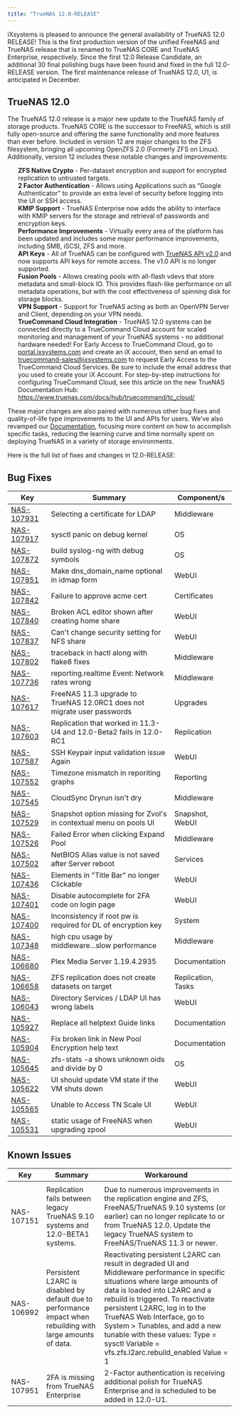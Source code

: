 ```yaml
---
title: "TrueNAS 12.0-RELEASE"
---
```


iXsystems is pleased to announce the general availability of TrueNAS 12.0 RELEASE! 
This is the first production version of the unified FreeNAS and TrueNAS release that is renamed to TrueNAS CORE and TrueNAS Enterprise, respectively. 
Since the first 12.0 Release Candidate, an additional 30 final polishing bugs have been found and fixed in the full 12.0-RELEASE version. 
The first maintenance release of TrueNAS 12.0, U1, is anticipated in December.

## TrueNAS 12.0

The TrueNAS 12.0 release is a major new update to the TrueNAS family of storage products.
TrueNAS CORE is the successor to FreeNAS, which is still fully open-source and offering the same functionality and more features than ever before.
Included in version 12 are major changes to the ZFS filesystem, bringing all upcoming OpenZFS 2.0 (Formerly ZFS on Linux).
Additionally, version 12 includes these notable changes and improvements:

<ul style="list-style: none;">
	<li><b>ZFS Native Crypto</b> - Per-dataset encryption and support for encrypted replication to untrusted targets.</li>
	<li><b>2 Factor Authentication</b> - Allows using Applications such as “Google Authenticator” to provide an extra level of security before logging into the UI or SSH access.</li>
	<li><b>KMIP Support</b> - TrueNAS Enterprise now adds the ability to interface with KMIP servers for the storage and retrieval of passwords and encryption keys.</li>
	<li><b>Performance Improvements</b> - Virtually every area of the platform has been updated and includes some major performance improvements, including SMB, iSCSI, ZFS and more.</li>
	<li><b>API Keys</b> - All of TrueNAS can be configured with <a href="https://www.truenas.com/docs/hub/additional-topics/api/" target="_blank">TrueNAS API v2.0</a> and now supports API keys for remote access. The v1.0 API is no longer supported.</li>
	<li><b>Fusion Pools</b> - Allows creating pools with all-flash vdevs that store metadata and small-block IO. This provides flash-like performance on all metadata operations, but with the cost effectiveness of spinning disk for storage blocks.</li>
	<li><b>VPN Support</b> - Support for TrueNAS acting as both an OpenVPN Server and Client, depending on your VPN needs.</li>
	<li><b>TrueCommand Cloud Integration</b> - TrueNAS 12.0 systems can be connected directly to a TrueCommand Cloud account for scaled monitoring and management of your TrueNAS systems - no additional hardware needed! For Early Access to TrueCommand Cloud, go to <a href="portal.ixsystems.com" target="-blank">portal.ixsystems.com</a> and create an iX account, then send an email to <a href="mailto:truecommand-sales@ixsystems.com">truecommand-sales@ixsystems.com</a> to request Early Access to the TrueCommand Cloud Services. Be sure to include the email address that you used to create your iX Account. For step-by-step instructions for configuring TrueCommand Cloud, see this article on the new TrueNAS Documentation Hub: <a href="https://www.truenas.com/docs/hub/truecommand/tc_cloud/" target="_blank">https://www.truenas.com/docs/hub/truecommand/tc_cloud/</a></li>
</ul>

These major changes are also paired with numerous other bug fixes and quality-of-life type improvements to the UI and APIs for users.
We’ve also revamped our [Documentation](https://www.truenas.com/docs/), focusing more content on how to accomplish specific tasks, reducing the learning curve and time normally spent on deploying TrueNAS in a variety of storage environments.

Here is the full list of fixes and changes in 12.0-RELEASE:

## Bug Fixes

<body class="ql-editor ql-editor-view" style="font-size:14px;"><html><head></head><body><table width="100%"><thead><tr><th>Key</th><th>Summary</th><th>Component/s</th></tr></thead><tbody><tr><td><a href="https://jira.ixsystems.com/browse/NAS-107931" target="_blank">NAS-107931</a></td><td>Selecting a certificate for LDAP</td><td>Middleware</td></tr><tr><td><a href="https://jira.ixsystems.com/browse/NAS-107917" target="_blank">NAS-107917</a></td><td>sysctl panic on debug kernel</td><td>OS</td></tr><tr><td><a href="https://jira.ixsystems.com/browse/NAS-107872" target="_blank">NAS-107872</a></td><td>build syslog-ng with debug symbols</td><td>OS</td></tr><tr><td><a href="https://jira.ixsystems.com/browse/NAS-107851" target="_blank">NAS-107851</a></td><td>Make dns_domain_name optional in idmap form</td><td>WebUI</td></tr><tr><td><a href="https://jira.ixsystems.com/browse/NAS-107842" target="_blank">NAS-107842</a></td><td>Failure to approve acme cert</td><td>Certificates</td></tr><tr><td><a href="https://jira.ixsystems.com/browse/NAS-107840" target="_blank">NAS-107840</a></td><td>Broken ACL editor shown after creating home share</td><td>WebUI</td></tr><tr><td><a href="https://jira.ixsystems.com/browse/NAS-107837" target="_blank">NAS-107837</a></td><td>Can&apos;t change security setting for NFS share</td><td>WebUI</td></tr><tr><td><a href="https://jira.ixsystems.com/browse/NAS-107802" target="_blank">NAS-107802</a></td><td>traceback in hactl along with flake8 fixes</td><td>Middleware</td></tr><tr><td><a href="https://jira.ixsystems.com/browse/NAS-107736" target="_blank">NAS-107736</a></td><td>reporting.realtime Event: Network rates wrong</td><td>Middleware</td></tr><tr><td><a href="https://jira.ixsystems.com/browse/NAS-107617" target="_blank">NAS-107617</a></td><td>FreeNAS 11.3 upgrade to TrueNAS 12.0RC1 does not migrate user passwords</td><td>Upgrades</td></tr><tr><td><a href="https://jira.ixsystems.com/browse/NAS-107603" target="_blank">NAS-107603</a></td><td>Replication that worked in 11.3-U4 and 12.0-Beta2 fails in 12.0-RC1</td><td>Replication</td></tr><tr><td><a href="https://jira.ixsystems.com/browse/NAS-107587" target="_blank">NAS-107587</a></td><td>SSH Keypair input validation issue Again</td><td>WebUI</td></tr><tr><td><a href="https://jira.ixsystems.com/browse/NAS-107552" target="_blank">NAS-107552</a></td><td>Timezone mismatch in reporiting graphs</td><td>Reporting</td></tr><tr><td><a href="https://jira.ixsystems.com/browse/NAS-107545" target="_blank">NAS-107545</a></td><td>CloudSync Dryrun isn&apos;t dry</td><td>Middleware</td></tr><tr><td><a href="https://jira.ixsystems.com/browse/NAS-107529" target="_blank">NAS-107529</a></td><td>Snapshot option missing for Zvol&apos;s in contextual menu on pools UI</td><td>Snapshot, WebUI</td></tr><tr><td><a href="https://jira.ixsystems.com/browse/NAS-107526" target="_blank">NAS-107526</a></td><td>Failed Error when clicking Expand Pool</td><td>Middleware</td></tr><tr><td><a href="https://jira.ixsystems.com/browse/NAS-107502" target="_blank">NAS-107502</a></td><td>NetBIOS Alias value is not saved after Server reboot</td><td>Services</td></tr><tr><td><a href="https://jira.ixsystems.com/browse/NAS-107436" target="_blank">NAS-107436</a></td><td>Elements in &quot;Title Bar&quot; no longer Clickable</td><td>WebUI</td></tr><tr><td><a href="https://jira.ixsystems.com/browse/NAS-107401" target="_blank">NAS-107401</a></td><td>Disable autocomplete for 2FA code on login page</td><td>WebUI</td></tr><tr><td><a href="https://jira.ixsystems.com/browse/NAS-107400" target="_blank">NAS-107400</a></td><td>Inconsistency if root pw is required for DL of encryption key</td><td>System</td></tr><tr><td><a href="https://jira.ixsystems.com/browse/NAS-107348" target="_blank">NAS-107348</a></td><td>high cpu usage by middleware...slow performance</td><td>Middleware</td></tr><tr><td><a href="https://jira.ixsystems.com/browse/NAS-106680" target="_blank">NAS-106680</a></td><td>Plex Media Server 1.19.4.2935</td><td>Documentation</td></tr><tr><td><a href="https://jira.ixsystems.com/browse/NAS-106658" target="_blank">NAS-106658</a></td><td>ZFS replication does not create datasets on target</td><td>Replication, Tasks</td></tr><tr><td><a href="https://jira.ixsystems.com/browse/NAS-106043" target="_blank">NAS-106043</a></td><td>Directory Services / LDAP UI has wrong labels</td><td>WebUI</td></tr><tr><td><a href="https://jira.ixsystems.com/browse/NAS-105927" target="_blank">NAS-105927</a></td><td>Replace all helptext Guide links</td><td>Documentation</td></tr><tr><td><a href="https://jira.ixsystems.com/browse/NAS-105904" target="_blank">NAS-105904</a></td><td>Fix broken link in New Pool Encryption help text</td><td>Documentation</td></tr><tr><td><a href="https://jira.ixsystems.com/browse/NAS-105645" target="_blank">NAS-105645</a></td><td>zfs-stats -a shows unknown oids and divide by 0</td><td>OS</td></tr><tr><td><a href="https://jira.ixsystems.com/browse/NAS-105622" target="_blank">NAS-105622</a></td><td>UI should update VM state if the VM shuts down</td><td>WebUI</td></tr><tr><td><a href="https://jira.ixsystems.com/browse/NAS-105565" target="_blank">NAS-105565</a></td><td>Unable to Access TN Scale UI</td><td>WebUI</td></tr><tr><td><a href="https://jira.ixsystems.com/browse/NAS-105531" target="_blank">NAS-105531</a></td><td>static usage of FreeNAS when upgrading zpool</td><td>WebUI</td></tr></tbody></table></body>

## Known Issues
<body class="ql-editor ql-editor-view" style="font-size:14px;">
    <html>
        <body>
            <table width="100%">
                <thead><tr><th>Key</th><th>Summary</th><th>Workaround</th></tr></thead>
                <tbody><tr><td></td><td></td><td></td></tr>
                    <tr><td>NAS-107151</td><td>Replication fails between legacy TrueNAS 9.10 systems and 12.0-BETA1 systems.</td><td>Due to numerous improvements in the replication engine and ZFS, FreeNAS/TrueNAS 9.10 systems (or earlier) can no longer replicate to or from TrueNAS 12.0. Update the legacy TrueNAS system to FreeNAS/TrueNAS 11.3 or newer.</td></tr>
		    <tr><td>NAS-106992</td><td>Persistent L2ARC is disabled by default due to performance impact when rebuilding with large amounts of data.</td><td>Reactivating persistent L2ARC can result in degraded UI and Middleware performance in specific situations where large amounts of data is loaded into L2ARC and a rebuild is triggered. To reactivate persistent L2ARC, log in to the TrueNAS Web Interface, go to System > Tunables, and add a new tunable with these values:
Type = sysctl
Variable = vfs.zfs.l2arc.rebuild_enabled
Value = 1</td></tr>
		    <tr><td>NAS-107951</td><td>2FA is missing from TrueNAS Enterprise</td><td>2-Factor authentication is receiving additional polish for TrueNAS Enterprise and is scheduled to be added in 12.0-U1.</td></tr>
                </tbody>
            </table>
        </body>
    </html>
